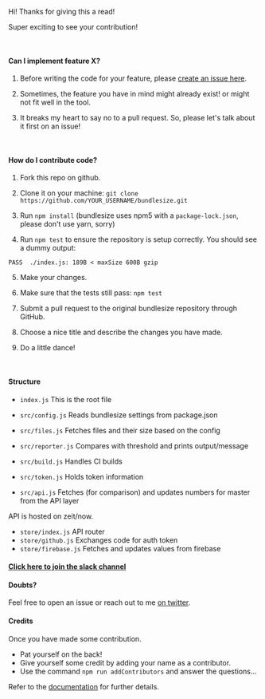 Hi! Thanks for giving this a read!

Super exciting to see your contribution!

&nbsp;

#### Can I implement feature X?

1. Before writing the code for your feature, please [create an issue here](https://github.com/siddharthkp/bundlesize/issues/new?labels=feature%20request).

2. Sometimes, the feature you have in mind might already exist! or might not fit well in the tool.

3. It breaks my heart to say no to a pull request. So, please let's talk about it first on an issue!

&nbsp;

#### How do I contribute code?

1. Fork this repo on github.

2. Clone it on your machine: `git clone https://github.com/YOUR_USERNAME/bundlesize.git`

3. Run `npm install` (bundlesize uses npm5 with a `package-lock.json`, please don't use yarn, sorry)

4. Run `npm test` to ensure the repository is setup correctly. You should see a dummy output:

```
PASS  ./index.js: 189B < maxSize 600B gzip 
```

5. Make your changes.

6. Make sure that the tests still pass: `npm test`

7. Submit a pull request to the original bundlesize repository through GitHub.

8. Choose a nice title and describe the changes you have made.

9. Do a little dance!

&nbsp;

#### Structure

- `index.js` This is the root file

- `src/config.js` Reads bundlesize settings from package.json
- `src/files.js` Fetches files and their size based on the config
- `src/reporter.js` Compares with threshold and prints output/message
- `src/build.js` Handles CI builds
- `src/token.js` Holds token information
- `src/api.js` Fetches (for comparison) and updates numbers for master from the API layer

API is hosted on zeit/now.

- `store/index.js` API router
- `store/github.js` Exchanges code for auth token
- `store/firebase.js` Fetches and updates values from firebase

#### [Click here to join the slack channel](https://join.slack.com/t/bundlesize/shared_invite/MjMyNTA0NjUwNzg5LTE1MDM4NjAxNjEtMjFjZThlZmIxMw)
       
#### Doubts?

Feel free to open an issue or reach out to me [on twitter](https://twitter.com/siddharthkp).

#### Credits

Once you have made some contribution. 

* Pat yourself on the back!
* Give yourself some credit by adding your name as a contributor. 
* Use the command `npm run addContributors` and answer the questions...

Refer to the [documentation](https://www.npmjs.com/package/all-contributors-cli) for further details.